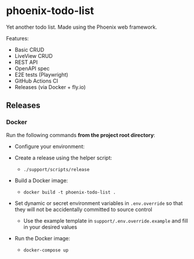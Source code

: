 # phoenix-todo-list

Yet another todo list. Made using the Phoenix web framework.

Features:

- Basic CRUD
- LiveView CRUD
- REST API
- OpenAPI spec
- E2E tests (Playwright)
- GitHub Actions CI
- Releases (via Docker + fly.io)

## Releases

### Docker

Run the following commands **from the project root directory**:

- Configure your environment:

- Create a release using the helper script:
  - `./support/scripts/release`
- Build a Docker image:
  - `docker build -t phoenix-todo-list .`
- Set dynamic or secret environment variables in `.env.override` so that they will not be accidentally committed to source control
  - Use the example template in `support/.env.override.example` and fill in your desired values
- Run the Docker image:
  - `docker-compose up`
